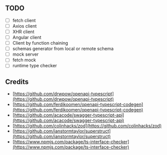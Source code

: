 ## TODO

- [ ] fetch client
- [ ] Axios client
- [ ] XHR client
- [ ] Angular client
- [ ] Client by function chaining
- [ ] schemas generator from local or remote schema
- [ ] mock server
- [ ] fetch mock 
- [ ] runtime type checker

## Credits

- [https://github.com/drwpow/openapi-typescript](https://github.com/drwpow/openapi-typescript)
- [https://github.com/ferdikoomen/openapi-typescript-codegen](https://github.com/ferdikoomen/openapi-typescript-codegen)
- [https://github.com/acacode/swagger-typescript-api](https://github.com/acacode/swagger-typescript-api)
- [https://github.com/colinhacks/zod](https://github.com/colinhacks/zod)
- [https://github.com/ianstormtaylor/superstruct](https://github.com/ianstormtaylor/superstruct)
- [https://www.npmjs.com/package/ts-interface-checker](https://www.npmjs.com/package/ts-interface-checker)

